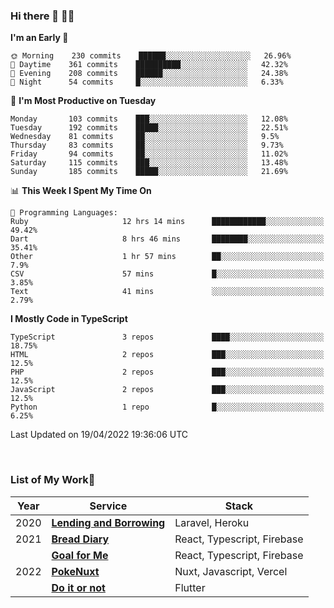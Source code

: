 ### Hi there 👋 🧑‍💻



<!--START_SECTION:waka-->
**I'm an Early 🐤** 

```text
🌞 Morning    230 commits    ██████░░░░░░░░░░░░░░░░░░░   26.96% 
🌆 Daytime    361 commits    ██████████░░░░░░░░░░░░░░░   42.32% 
🌃 Evening    208 commits    ██████░░░░░░░░░░░░░░░░░░░   24.38% 
🌙 Night      54 commits     █░░░░░░░░░░░░░░░░░░░░░░░░   6.33%

```
📅 **I'm Most Productive on Tuesday** 

```text
Monday       103 commits    ███░░░░░░░░░░░░░░░░░░░░░░   12.08% 
Tuesday      192 commits    █████░░░░░░░░░░░░░░░░░░░░   22.51% 
Wednesday    81 commits     ██░░░░░░░░░░░░░░░░░░░░░░░   9.5% 
Thursday     83 commits     ██░░░░░░░░░░░░░░░░░░░░░░░   9.73% 
Friday       94 commits     ██░░░░░░░░░░░░░░░░░░░░░░░   11.02% 
Saturday     115 commits    ███░░░░░░░░░░░░░░░░░░░░░░   13.48% 
Sunday       185 commits    █████░░░░░░░░░░░░░░░░░░░░   21.69%

```


📊 **This Week I Spent My Time On** 

```text
💬 Programming Languages: 
Ruby                     12 hrs 14 mins      ████████████░░░░░░░░░░░░░   49.42% 
Dart                     8 hrs 46 mins       ████████░░░░░░░░░░░░░░░░░   35.41% 
Other                    1 hr 57 mins        ██░░░░░░░░░░░░░░░░░░░░░░░   7.9% 
CSV                      57 mins             █░░░░░░░░░░░░░░░░░░░░░░░░   3.85% 
Text                     41 mins             ░░░░░░░░░░░░░░░░░░░░░░░░░   2.79%

```

**I Mostly Code in TypeScript** 

```text
TypeScript               3 repos             ████░░░░░░░░░░░░░░░░░░░░░   18.75% 
HTML                     2 repos             ███░░░░░░░░░░░░░░░░░░░░░░   12.5% 
PHP                      2 repos             ███░░░░░░░░░░░░░░░░░░░░░░   12.5% 
JavaScript               2 repos             ███░░░░░░░░░░░░░░░░░░░░░░   12.5% 
Python                   1 repo              █░░░░░░░░░░░░░░░░░░░░░░░░   6.25%

```



 Last Updated on 19/04/2022 19:36:06 UTC
<!--END_SECTION:waka-->


<br />

### List of My Work🚀

| Year | Service | Stack |
|--|--|--|
| 2020 | [**Lending and Borrowing**](https://lending-and-borrowing.herokuapp.com/) | Laravel, Heroku |
| 2021 | [**Bread Diary**](https://bread-diary-web.web.app/) | React, Typescript, Firebase |
|  | [**Goal for Me**](https://goal-for-me.web.app/) | React, Typescript, Firebase |
| 2022 | [**PokeNuxt**](https://pokenuxt.vercel.app/) | Nuxt, Javascript, Vercel |
|  | [**Do it or not**](https://apps.apple.com/jp/app/do-it-or-not/id1613818865) | Flutter |